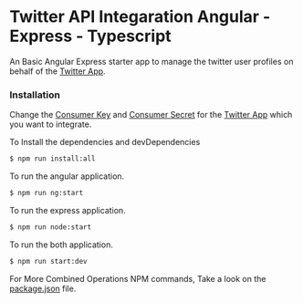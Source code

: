 # Twitter API Integaration Angular - Express - Typescript


An Basic Angular Express starter app to manage the twitter user profiles on behalf of the [Twitter  App].


### Installation

Change the [Consumer Key] and [Consumer Secret] for the [Twitter  App] which you want to integrate.

To Install the dependencies and devDependencies

```sh
$ npm run install:all
```

To run the angular application.

```sh
$ npm run ng:start
```

To run the express application.

```sh
$ npm run node:start
```

To run the both application.

```sh
$ npm run start:dev
```

For More Combined Operations NPM commands, Take a look on the [package.json] file.

[Consumer Key]: <https://github.com/ravi7mech/Social-Integaration/blob/6e17128e061c8bab5e2fdf6f5d702a9aa0d0dec4/controllers/auth/auth.api.ts#L11>
[Consumer Secret]: <https://github.com/ravi7mech/Social-Integaration/blob/6e17128e061c8bab5e2fdf6f5d702a9aa0d0dec4/controllers/auth/auth.api.ts#L12>
[Twitter  App]: <https://developer.twitter.com/en/portal/dashboard>
[package.json]: <https://github.com/ravi7mech/Social-Integaration/blob/master/package.json#L6>

